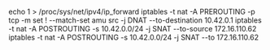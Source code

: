  echo 1 > /proc/sys/net/ipv4/ip_forward
iptables -t nat -A PREROUTING -p tcp -m set ! --match-set amu src -j DNAT --to-destination 10.42.0.1
iptables -t nat -A POSTROUTING -s 10.42.0.0/24 -j SNAT --to-source 172.16.110.62
iptables -t nat -A POSTROUTING -s 10.42.0.0/24 -j SNAT --to 172.16.110.62
